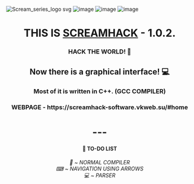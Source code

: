 ![Scream_series_logo svg](https://github.com/qqqllllzzzz/ScreamHack/assets/125376893/91665d58-24e1-4433-8a8f-80652842d09e)
![image](https://github.com/user-attachments/assets/4f148952-57a4-4890-af4a-e0eb9f5a42d0) ![image](https://github.com/user-attachments/assets/048f6c50-7eec-4c8c-9b91-45ae3eb1c271) ![image](https://github.com/user-attachments/assets/23e6d0e3-1a9b-461d-8f9c-0a7f9e94620f)



<h1 align="center">THIS IS <a href="https://github.com/qqqllllzzzz/ScreamHack/" target="_blank">SCREAMHACK</a> - 1.0.2.</h1> 
<h3 align="center">HACK THE WORLD! 🚀</h3>
<h2 align="center">Now there is a graphical interface! 💻</h2>
<h3 align="center">Most of it is written in C++. (GCC COMPILER)</h3>
<h3 align="center">WEBPAGE - https://screamhack-software.vkweb.su/#home</h3>
<h1 align="center"> --- </h1>
<h4 align="center">🌵 TO-DO LIST</h4>

<h6 align="center">🤡 ~ NORMAL COMPILER<br>⌨ ~ NAVIGATION USING ARROWS<br>💻 ~ PARSER</h6>

